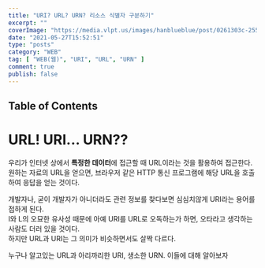 ```yaml
---
title: "URI? URL? URN? 리소스 식별자 구분하기"
excerpt: ""
coverImage: "https://media.vlpt.us/images/hanblueblue/post/0261303c-2557-4673-9d91-24b08c6dde16/Tomcat-logo.png"
date: "2021-05-27T15:52:51"
type: "posts"
category: "WEB"
tag: [ "WEB(웹)", "URI", "URL", "URN" ]
comment: true
publish: false
---
```


## Table of Contents

# URL! URI... URN??

우리가 인터넷 상에서 **특정한 데이터**에 접근할 때 <span class="primary">URL</span>이라는 것을 활용하여 접근한다.  
원하는 자료의 <span class="primary">URL</span>을 얻으면, 브라우저 같은 HTTP 통신 프로그램에 해당 <span class="primary">URL</span>을 호출하여 응답을 얻는 것이다.

개발자나, 굳이 개발자가 아니더라도 관련 정보를 찾다보면 심심치않게 <span class="primary">URI</span>라는 용어를 접하게 된다.  
I와 L의 오묘한 유사성 때문에 아예 <span class="primary">URI</span>를 <span class="primary">URL</span>로 오독하는가 하면, 오타라고 생각하는 사람도 더러 있을 것이다.  
하지만 <span class="primary">URL</span>과 <span class="primary">URI</span>는 그 의미가 비슷하면서도 살짝 다르다.

누구나 알고있는 <span class="primary">URL</span>과 아리까리한 <span class="primary">URI</span>, 생소한 <span class="primary">URN</span>. 이들에 대해 알아보자

# 